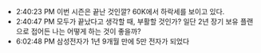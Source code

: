 
- 2:40:23 PM 이번 시즌은 끝난 것인깔? 60K에서 하락세를 보이고 있다.
- 2:40:47 PM 모두가 끝났다고 생각할 때, 부활할 것인가? 일단 2년 장기 보유 플랜으로 접어든 나는 어떻게 하는 것이 좋을까?
- 6:02:48 PM 삼성전자가 1년 9개월 만에 5만 전자가 되었다